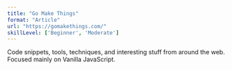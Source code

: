```yaml
---
title: "Go Make Things"
format: "Article"
url: "https://gomakethings.com/"
skillLevel: ['Beginner', 'Moderate']
---
```


Code snippets, tools, techniques, and interesting stuff from around the web. Focused mainly on Vanilla JavaScript.
